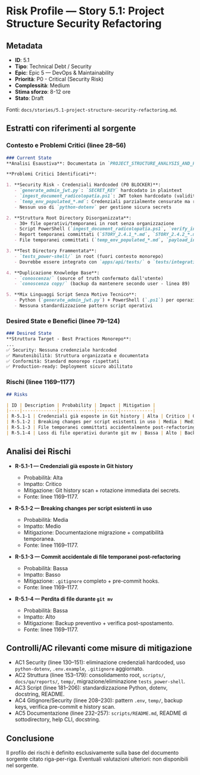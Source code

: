 # Risk Profile — Story 5.1: Project Structure Security Refactoring

## Metadata
- **ID**: 5.1  
- **Tipo**: Technical Debt / Security  
- **Epic**: Epic 5 — DevOps & Maintainability  
- **Priorità**: P0 - Critical (Security Risk)  
- **Complessità**: Medium  
- **Stima sforzo**: 8-12 ore  
- **Stato**: Draft  

Fonti: `docs/stories/5.1-project-structure-security-refactoring.md`.

## Estratti con riferimenti al sorgente

### Contesto e Problemi Critici (linee 28–56)
```28:56:docs/stories/5.1-project-structure-security-refactoring.md
### Current State
**Analisi Esaustiva**: Documentata in `PROJECT_STRUCTURE_ANALYSIS_AND_REFACTORING_PLAN.md`

**Problemi Critici Identificati**:

1. **Security Risk - Credenziali Hardcoded (P0 BLOCKER)**:
   - `generate_admin_jwt.py`: `SECRET_KEY` hardcodato in plaintext
   - `ingest_document_radicolopatia.ps1`: JWT token hardcodato (validità 365 giorni)
   - `temp_env_populated_*.md`: Credenziali parzialmente censurate ma riconoscibili
   - Nessun uso di `python-dotenv` per gestione sicura secrets

2. **Struttura Root Directory Disorganizzata**:
   - 30+ file operativi/temporanei in root senza organizzazione
   - Script PowerShell (`ingest_document_radicolopatia.ps1`, `verify_ingestion.ps1`) in root
   - Report temporanei committati (`STORY_2.4.1_*.md`, `STORY_2.4.2_*.md`)
   - File temporanei committati (`temp_env_populated_*.md`, `payload_ingestion.json`)

3. **Test Directory Frammentata**:
   - `tests_power-shell/` in root (fuori contesto monorepo)
   - Dovrebbe essere integrato con `apps/api/tests/` o `tests/integration/`

4. **Duplicazione Knowledge Base**:
   - `conoscenza/` (source of truth confermato dall'utente)
   - `conoscenza copy/` (backup da mantenere secondo user - linea 89)

5. **Mix Linguaggi Script Senza Motivo Tecnico**:
   - Python (`generate_admin_jwt.py`) + PowerShell (`.ps1`) per operazioni equivalenti
   - Nessuna standardizzazione pattern script operativi
```

### Desired State e Benefici (linee 79–124)
```79:124:docs/stories/5.1-project-structure-security-refactoring.md
### Desired State
**Struttura Target - Best Practices Monorepo**:
...
✅ Security: Nessuna credenziale hardcoded
✅ Manutenibilità: Struttura organizzata e documentata
✅ Conformità: Standard monorepo rispettati
✅ Production-ready: Deployment sicuro abilitato
```

### Rischi (linee 1169–1177)
```1169:1177:docs/stories/5.1-project-structure-security-refactoring.md
## Risks

| ID | Description | Probability | Impact | Mitigation |
|----|-------------|-------------|--------|------------|
| R-5.1-1 | Credenziali già esposte in Git history | Alta | Critico | Git history scan + rotate secrets immediatamente |
| R-5.1-2 | Breaking changes per script esistenti in uso | Media | Medio | Documentazione migrazione completa + backward compatibility temporanea |
| R-5.1-3 | File temporanei committati accidentalmente post-refactoring | Bassa | Basso | `.gitignore` completo + pre-commit hooks |
| R-5.1-4 | Loss di file operativi durante git mv | Bassa | Alto | Backup preventivo prima di git mv + verifica post-spostamento |
```

## Analisi dei Rischi

- **R-5.1-1 — Credenziali già esposte in Git history**  
  - Probabilità: Alta  
  - Impatto: Critico  
  - Mitigazione: Git history scan + rotazione immediata dei secrets.  
  - Fonte: linee 1169–1177.

- **R-5.1-2 — Breaking changes per script esistenti in uso**  
  - Probabilità: Media  
  - Impatto: Medio  
  - Mitigazione: Documentazione migrazione + compatibilità temporanea.  
  - Fonte: linee 1169–1177.

- **R-5.1-3 — Commit accidentale di file temporanei post-refactoring**  
  - Probabilità: Bassa  
  - Impatto: Basso  
  - Mitigazione: `.gitignore` completo + pre-commit hooks.  
  - Fonte: linee 1169–1177.

- **R-5.1-4 — Perdita di file durante `git mv`**  
  - Probabilità: Bassa  
  - Impatto: Alto  
  - Mitigazione: Backup preventivo + verifica post-spostamento.  
  - Fonte: linee 1169–1177.

## Controlli/AC rilevanti come misure di mitigazione

- AC1 Security (linee 130–151): eliminazione credenziali hardcoded, uso `python-dotenv`, `.env.example`, `.gitignore` aggiornato.
- AC2 Struttura (linee 153–179): consolidamento root, `scripts/`, `docs/qa/reports/`, `temp/`, migrazione/eliminazione `tests_power-shell`.
- AC3 Script (linee 181–206): standardizzazione Python, dotenv, docstring, README.
- AC4 Gitignore/Security (linee 208–230): pattern `.env`, `temp/`, backup keys, verifica pre-commit e history scan.
- AC5 Documentazione (linee 232–257): `scripts/README.md`, README di sottodirectory, help CLI, docstring.

## Conclusione
Il profilo dei rischi è definito esclusivamente sulla base del documento sorgente citato riga-per-riga. Eventuali valutazioni ulteriori: non disponibili nel sorgente.
